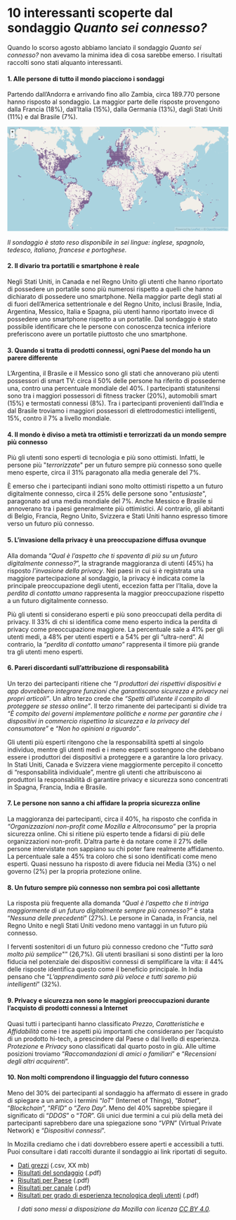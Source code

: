 <h1>10 interessanti scoperte dal sondaggio <em>Quanto sei connesso?</em></h1>


Quando lo scorso agosto abbiamo lanciato il sondaggio <em>Quanto sei connesso?</em> non avevamo la minima idea di cosa sarebbe emerso. I risultati raccolti sono stati alquanto interessanti.


<h4>1. Alle persone di tutto il mondo piacciono i sondaggi</h4>

Partendo dall’Andorra e arrivando fino allo Zambia, circa 189.770 persone hanno risposto al sondaggio. La maggior parte delle risposte provengono dalla Francia (18%), dall’Italia (15%), dalla Germania (13%), dagli Stati Uniti (11%) e dal Brasile (7%).


![alt text](https://github.com/MozillaItalia/Mozilla-Italia-l10n-guide/blob/master/articoli/10_Things.png)

<em>Il sondaggio è stato reso disponibile in sei lingue: inglese, spagnolo, tedesco, italiano, francese e portoghese.</em>

<h4>2. Il divario tra portatili e smartphone è reale</h4>

Negli Stati Uniti, in Canada e nel Regno Unito gli utenti che hanno riportato di possedere un portatile sono più numerosi rispetto a quelli che hanno dichiarato di possedere uno smartphone. Nella maggior parte degli stati al di fuori dell’America settentrionale e del Regno Unito, inclusi Brasile, India, Argentina, Messico, Italia e Spagna, più utenti hanno riportato invece di possedere uno smartphone rispetto a un portatile. Dal sondaggio è stato possibile identificare che le persone con conoscenza tecnica inferiore preferiscono avere un portatile piuttosto che uno smartphone.


<h4>3. Quando si tratta di prodotti connessi, ogni Paese del mondo ha un parere differente</h4>

L’Argentina, il Brasile e il Messico sono gli stati che annoverano più utenti possessori di smart TV: circa il 50% delle persone ha riferito di possederne una, contro una percentuale mondiale del 40%.
I partecipanti statunitensi sono tra i maggiori possessori di fitness tracker (20%), automobili smart (15%) e termostati connessi (8%).
Tra i partecipanti provenienti dall’India e dal Brasile troviamo i maggiori possessori di elettrodomestici intelligenti, 15%, contro il 7% a livello mondiale.


<h4>4. Il mondo è diviso a metà tra ottimisti e terrorizzati da un mondo sempre più connesso</h4>

Più gli utenti sono esperti di tecnologia e più sono ottimisti. Infatti, le persone più "<em>terrorizzate</em>" per un futuro sempre più connesso sono quelle meno esperte, circa il 31% paragonato alla media generale del 7%.



È emerso che i partecipanti indiani sono molto ottimisti rispetto a un futuro digitalmente connesso, circa il 25% delle persone sono "<em>entusiaste</em>", paragonato ad una media mondiale del 7%.
Anche Messico e Brasile si annoverano tra i paesi generalmente più ottimistici. Al contrario, gli abitanti di Belgio, Francia, Regno Unito, Svizzera e Stati Uniti hanno espresso timore verso un futuro più connesso.


<h4>5. L’invasione della privacy è una preoccupazione diffusa ovunque</h4>

Alla domanda “<em>Qual è l’aspetto che ti spaventa di più su un futuro digitalmente connesso?</em>”, la stragrande maggioranza di utenti (45%) ha risposto <em>l’invasione della privacy</em>. Nei paesi in cui si è registrata una maggiore partecipazione al sondaggio, la privacy è indicata come la principale preoccupazione degli utenti, eccezion fatta per l’Italia, dove la <em>perdita di contatto umano</em> rappresenta la maggior preoccupazione rispetto a un futuro digitalmente connesso.



Più gli utenti si considerano esperti e più sono preoccupati della perdita di privacy. Il 33% di chi si identifica come meno esperto indica la perdita di privacy come preoccupazione maggiore. La percentuale sale a 41% per gli utenti medi, a 48% per utenti esperti e a 54% per gli “ultra-nerd”. Al contrario, la <em>“perdita di contatto umano”</em> rappresenta il timore più grande tra gli utenti meno esperti.


<h4>6. Pareri discordanti sull’attribuzione di responsabilità</h4>

Un terzo dei partecipanti ritiene che <em>“I produttori dei rispettivi dispositivi e app dovrebbero integrare funzioni che garantiscano sicurezza e privacy nei propri articoli”</em>. Un altro terzo crede che <em>“Spetti all’utente il compito di proteggere se stesso online”</em>. Il terzo rimanente dei partecipanti si divide tra <em>“È compito dei governi implementare politiche e norme per garantire che i dispositivi in commercio rispettino la sicurezza e la privacy del consumatore”</em> e <em>“Non ho opinioni a riguardo”</em>.



Gli utenti più esperti ritengono che la responsabilità spetti al singolo individuo, mentre gli utenti medi e i meno esperti sostengono che debbano essere i produttori dei dispositivi a proteggere e a garantire la loro privacy. In Stati Uniti, Canada e Svizzera viene maggiormente percepito il concetto di “responsabilità individuale”, mentre gli utenti che attribuiscono ai produttori la responsabilità di garantire privacy e sicurezza sono concentrati in Spagna, Francia, India e Brasile.


<h4>7. Le persone non sanno a chi affidare la propria sicurezza online</h4>

La maggioranza dei partecipanti, circa il 40%, ha risposto che confida in <em>“Organizzazioni non-profit come Mozilla e Altroconsumo”</em> per la propria sicurezza online. Chi si ritiene più esperto tende a fidarsi di più delle organizzazioni non-profit.
D’altra parte è da notare come  il 27% delle persone intervistate non sappiano su chi poter fare realmente affidamento.
La percentuale sale a 45% tra coloro che si sono identificati come meno esperti. Quasi nessuno ha risposto di avere fiducia nei Media (3%) o nel governo (2%) per la propria protezione online.


<h4>8. Un futuro sempre più connesso non sembra poi così allettante</h4>

La risposta più frequente alla domanda <em>“Qual è l’aspetto che ti intriga maggiormente di un futuro digitalmente sempre più connesso?”</em> è stata “<em>Nessuna delle precedenti</em>” (27%). Le persone in Canada, in Francia, nel Regno Unito e negli Stati Uniti vedono meno vantaggi in un futuro più connesso.



I ferventi sostenitori di un futuro più connesso credono che “<em>Tutto sarà molto più semplice</em>"” (26,7%).
Gli utenti brasiliani si sono distinti per la loro fiducia nel potenziale dei dispositivi connessi di semplificare la vita: il 44% delle risposte identifica questo come il beneficio principale. In India pensano che “<em>L’apprendimento sarà più veloce e tutti saremo più intelligenti</em>” (32%).


<h4>9. Privacy e sicurezza non sono le maggiori preoccupazioni durante l’acquisto di prodotti connessi a Internet</h4>

Quasi tutti i partecipanti hanno classificato <em>Prezzo</em>, <em>Caratteristiche</em> e <em>Affidabilità</em> come i tre aspetti più importanti che considerano per l’acquisto di un prodotto hi-tech, a prescindere dal Paese o dal livello di esperienza.
<em>Protezione</em> e <em>Privacy</em> sono classificati dal quarto posto in giù. Alle ultime posizioni troviamo “<em>Raccomandazioni di amici o familiari</em>” e “<em>Recensioni degli altri acquirenti</em>”.


<h4>10. Non molti comprendono il linguaggio del futuro connesso</h4>

Meno del 30% dei partecipanti al sondaggio ha affermato di essere in grado di spiegare a un amico i termini “<em>IoT</em>” (Internet of Things), “<em>Botnet</em>”, “<em>Blockchain</em>”, “<em>RFID</em>” o “<em>Zero Day</em>”.
Meno del 40% saprebbe spiegare il significato di “<em>DDOS</em>” o “<em>TOR</em>”.
Gli unici due termini a cui più della metà dei partecipanti saprebbero dare una spiegazione sono “<em>VPN</em>” (Virtual Private Network) e “<em>Dispositivi connessi</em>”.


In Mozilla crediamo che i dati dovrebbero essere aperti e accessibili a tutti. Puoi consultare i dati raccolti durante il sondaggio ai link riportati di seguito.

<ul>
<li><a href="insertlink">Dati grezzi</a> (.csv, XX mb)</li>
<li><a href="insertlink">Risultati del sondaggio</a> (.pdf)</li>
<li><a href="insertlink">Risultati per Paese</a> (.pdf)</li>
<li><a href="insertlink">Risultati per canale</a> (.pdf)</li>
<li><a href="insertlink">Risultati per grado di esperienza tecnologica degli utenti</a> (.pdf)</li>

<em>I dati sono messi a disposizione da Mozilla con licenza <a href="https://creativecommons.org/licenses/by/4.0/">CC BY 4.0</a>.</em>
